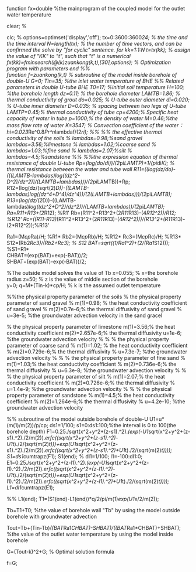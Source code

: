function fx=double %the mainprogram of the coupled model for the outlet water temperature 

clear;  %

clc;  %
options=optimset('display','off');
tx=0:3600:3600*24;  % the time and the time interval
N=length(tx);  %  the number of time vectors, and can be confirmed the solve by "for cyclic" sentence.
for kk=1:1:N
t=tx(kk);  %  assign the value of "KK" to "t", such that "t" is a numerical  
fx(kk)=fminsearch(@(k)zuankong(k,t),[30],options); % Optimization program with parameters
end
%%  
function f=zuankong(k,t) % subroutine of the  model inside borehole of double-U 
G=0;
Tin=35; %the inlet water temperature of BHE
%% Related parameters in double U-tube BHE
T0=17; %initial soil temperature 
H=100; %the borehole length
dz=0.11; % the borehole diameter
LAMTB=1.86;   %  thermal conductivity of grout
do=0.025;      % U-tube outer diameter
di=0.020;      % U-tube inner diameter
D=0.035;          % spacing between two legs of U-tube
LAMTP=0.45;%  thermal conductivity of tube
cp=4200;% Specific heat capacity of water in tube
p=1000;% the density of water
M=0.46;%the mass flow rate of water
K=3547; % Convection coefficient of the water：hi=0.023*Re^0.8*Pr^n*lambdaf/(2*ri);
%%
%%  the effective thermal conductivity of the soils
% lambdas=0.98;%sand gravel
lambdas=3.56;%limestone
% lambdas=1.02;%coarse sand
% lambdas=1.03;%fine sand
% lambdas=2.07;%silt
% lambdas=4.5;%sandstone
%%
%%the expression equation of thermal resistance of double U-tube 
Rp=(log(do/di))/(2*pi*LAMTP)+1/(pi*di*K);       % thermal resistance between the water and tube wall
R11=((log(dz/do)-(((LAMTB-lambdas)*log((dz^2-D^2)/dz^2))/(LAMTB+lambdas)))/(2*pi*LAMTB))+Rp;      
R12=(log(dz/(sqrt(2)*D))-((LAMTB-lambdas)*log((dz^4+D^4)/dz^4))/(2*(LAMTB+lambdas)))/(2*pi*LAMTB);   
R13=(log(dz/(2*D))-((LAMTB-lambdas)*log((dz^2+D^2)/dz^2))/(LAMTB+lambdas))/(2*pi*LAMTB);        
Ra=R11+R13+(2*R12);  %R1'
Rb=(R11^2+R13^2+(2*R11*R13)-(4*R12^2))/R12;  %R12'
Rc=((R11-R13)*(R11^2+R13^2+(2*R11*R13)-(4*R12^2)))/(R13^2+(R11*R13)-(2*R12^2));%R13'

Ra1=(M*cp*Ra)/H;      %R1*
Rb2=(M*cp*Rb)/H;     %R12*
Rc3=(M*cp*Rc)/H;    %R13*
S12=(Rb2*Rc3)/(Rb2+Rc3); % S12
     BAT=sqrt((1/Ra1^2)+(2/(Ra1*S12)));   %S1=R1*     
CHBAT=(exp(BAT)+exp(-BAT))/2;          
SHBAT=(exp(BAT)-exp(-BAT))/2;


%The outside model solves the value of Tb
x=0.055;    % x=the borehole radius 
z=50;  % z is the value of middle section of the borehole  
y=0;
q=M*(Tin-k)*cp/H;  % k is the assumed outlet temperature 

%%the physical property parameter of the soils
%  the physical property parameter of sand gravel
% m(1)=0.98; % the heat conductivity coefficient of sand gravel
% m(2)=0.7e-6;% the thermal diffusivity of sand gravel
% u=3e-5; %the groundwater advection velocity in the sand gracel

%  the physical property parameter of limestone
m(1)=3.56;% the heat conductivity coefficient
m(2)=2.657e-6;% the thermal diffusivity
u=1e-6; %the groundwater advection velocity
%
% % the physical property parameter of coarse sand
% m(1)=1.02; % the heat conductivity coefficient
% m(2)=0.729e-6;% the thermal diffusivity
% u=7.3e-7; %the groundwater advection velocity
% 
% % the physical property parameter of fine sand
% m(1)=1.03;% the heat conductivity coefficient
% m(2)=0.736e-6;% the thermal diffusivity
% u=6.3e-8; %the groundwater advection velocity
% 
% % the physical property parameter of silt
% m(1)=2.07;% the heat conductivity coefficient
% m(2)=0.726e-6;% the thermal diffusivity
% u=1.4e-9; %the groundwater advection velocity
% 
% % the physical property parameter of sandstone
% m(1)=4.5;% the heat conductivity coefficient
% m(2)=1.264e-6;% the thermal diffusivity
% u=4.2e-10; %the groundwater advection velocity

%% subroutine of the  model outside borehole of double-U 
U1=u*(m(1)/m(2))/p/cp;
ds1=1/100;
s1=0:ds1:100;%the interval is 0 to 100(the borehole depth)
F1=0.25./sqrt(x^2+y^2+(z-s1).^2).*(exp(-U1*sqrt(x^2+y^2+(z-s1).^2)./2/m(2)).*erfc((sqrt(x^2+y^2+(z-s1).^2)-U1*t)./2/(sqrt(m(2)*t)))+exp(U1*sqrt(x^2+y^2+(z-s1).^2)./2/m(2)).*erfc((sqrt(x^2+y^2+(z-s1).^2)+U1*t)./2/(sqrt(m(2)*t))));
S1=ds1*cumtrapz(F1);
S1(end);
% 
dl1=1/100;
l1=-100:dl1:0;
E1=0.25./sqrt(x^2+y^2+(z-l1).^2).*(exp(-U1*sqrt(x^2+y^2+(z-l1).^2)./2/m(2)).*erfc((sqrt(x^2+y^2+(z-l1).^2)-U1*t)./2/(sqrt(m(2)*t)))+exp(U1*sqrt(x^2+y^2+(z-l1).^2)./2/m(2)).*erfc((sqrt(x^2+y^2+(z-l1).^2)+U1*t)./2/(sqrt(m(2)*t))));
L1=dl1*cumtrapz(E1);

%% 
L1(end);
T1=(S1(end)-L1(end))*q/2/pi/m(1)*exp(U1*x/2/m(2));

Tb=T1+T0; %the value of borehole wall "Tb" by using the model outside borehole with groundwater advection

Tout=Tb+(Tin-Tb)*((BAT*Ra1*CHBAT)-SHBAT)/((BAT*Ra1*CHBAT)+SHBAT); %the value of the outlet water temperature by using the model inside borehole

G=(Tout-k)^2+G; % Optimal solution formula

f=G; 

